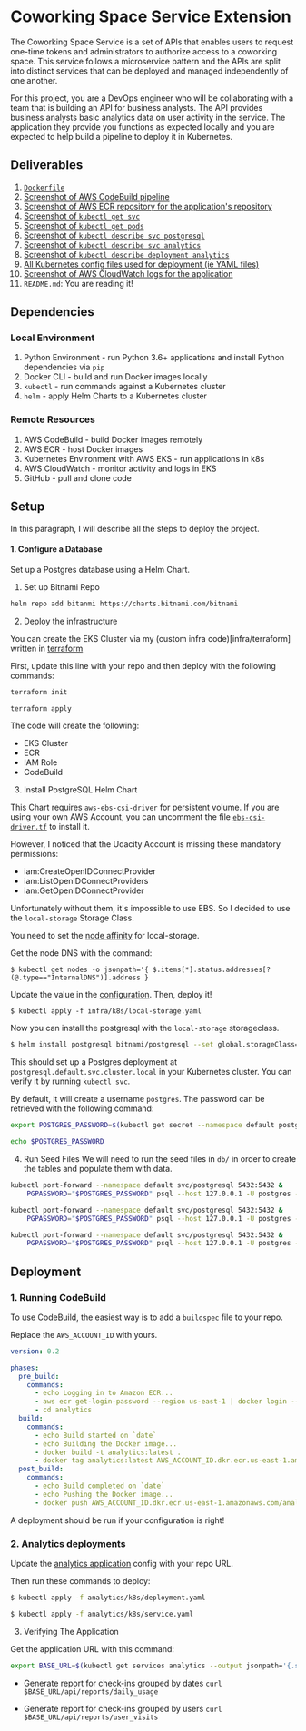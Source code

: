 # Coworking Space Service Extension

The Coworking Space Service is a set of APIs that enables users to request one-time tokens and administrators to authorize access to a coworking space. This service follows a microservice pattern and the APIs are split into distinct services that can be deployed and managed independently of one another.

For this project, you are a DevOps engineer who will be collaborating with a team that is building an API for business analysts. The API provides business analysts basic analytics data on user activity in the service. The application they provide you functions as expected locally and you are expected to help build a pipeline to deploy it in Kubernetes.

## Deliverables

1. [`Dockerfile`](analytics/Dockerfile)
2. [Screenshot of AWS CodeBuild pipeline](screenshots/codebuild_pipeline.png)
3. [Screenshot of AWS ECR repository for the application's repository](screenshots/aws_ecr.png)
4. [Screenshot of `kubectl get svc`](screenshots/kubectl_svc.png)
5. [Screenshot of `kubectl get pods`](screenshots/kubectl_pods.png)
6. [Screenshot of `kubectl describe svc postgresql`](screenshots/kubectl_describe_svc_db.png)
7. [Screenshot of `kubectl describe svc analytics`](screenshots/kubectl_describe_svc_analytics.png)
8. [Screenshot of `kubectl describe deployment analytics`](screenshots/kubectl_describe_deploy_analytics.png)
9. [All Kubernetes config files used for deployment (ie YAML files)](analytics/k8s)
10. [Screenshot of AWS CloudWatch logs for the application](analytics/k8s)
11. `README.md`: You are reading it!

## Dependencies

### Local Environment

1. Python Environment - run Python 3.6+ applications and install Python dependencies via `pip`
2. Docker CLI - build and run Docker images locally
3. `kubectl` - run commands against a Kubernetes cluster
4. `helm` - apply Helm Charts to a Kubernetes cluster

### Remote Resources

1. AWS CodeBuild - build Docker images remotely
2. AWS ECR - host Docker images
3. Kubernetes Environment with AWS EKS - run applications in k8s
4. AWS CloudWatch - monitor activity and logs in EKS
5. GitHub - pull and clone code

## Setup

In this paragraph, I will describe all the steps to deploy the project.

#### 1. Configure a Database

Set up a Postgres database using a Helm Chart.

1. Set up Bitnami Repo

```bash
helm repo add bitanmi https://charts.bitnami.com/bitnami
```

2. Deploy the infrastructure

You can create the EKS Cluster via my (custom infra code)[infra/terraform] written in [terraform](https://developer.hashicorp.com/terraform/downloads)

First, update this line with your repo and then deploy with the following commands:

```bash
terraform init

terraform apply
```

The code will create the following:

- EKS Cluster
- ECR
- IAM Role
- CodeBuild

3. Install PostgreSQL Helm Chart

This Chart requires `aws-ebs-csi-driver` for persistent volume. If you are using your own AWS Account, you can uncomment the file [`ebs-csi-driver.tf`](infra/terraform/csi-driver.tf) to install it.

However, I noticed that the Udacity Account is missing these mandatory permissions:

- iam:CreateOpenIDConnectProvider
- iam:ListOpenIDConnectProviders
- iam:GetOpenIDConnectProvider

Unfortunately without them, it's impossible to use EBS. So I decided to use the `local-storage` Storage Class.

You need to set the [node affinity](https://kubernetes.io/docs/concepts/scheduling-eviction/assign-pod-node/) for local-storage.

Get the node DNS with the command:

`$ kubectl get nodes -o jsonpath='{ $.items[*].status.addresses[?(@.type=="InternalDNS")].address }`

Update the value in the [configuration](infra/k8s/local-storage.yaml). Then, deploy it!

`$ kubectl apply -f infra/k8s/local-storage.yaml`

Now you can install the postgresql with the `local-storage` storageclass.

```bash
$ helm install postgresql bitnami/postgresql --set global.storageClass=local-storage
```

This should set up a Postgres deployment at `postgresql.default.svc.cluster.local` in your Kubernetes cluster. You can verify it by running `kubectl svc`.

By default, it will create a username `postgres`. The password can be retrieved with the following command:

```bash
export POSTGRES_PASSWORD=$(kubectl get secret --namespace default postgresql -o jsonpath="{.data.postgres-password}" | base64 -d)

echo $POSTGRES_PASSWORD
```

4. Run Seed Files
   We will need to run the seed files in `db/` in order to create the tables and populate them with data.

```bash
kubectl port-forward --namespace default svc/postgresql 5432:5432 &
    PGPASSWORD="$POSTGRES_PASSWORD" psql --host 127.0.0.1 -U postgres -d postgres -p 5432 < 1_create_tables.sql

kubectl port-forward --namespace default svc/postgresql 5432:5432 &
    PGPASSWORD="$POSTGRES_PASSWORD" psql --host 127.0.0.1 -U postgres -d postgres -p 5432 < 2_seed_users.sql

kubectl port-forward --namespace default svc/postgresql 5432:5432 &
    PGPASSWORD="$POSTGRES_PASSWORD" psql --host 127.0.0.1 -U postgres -d postgres -p 5432 < 3_seed_tokens.sql
```

## Deployment

### 1. Running CodeBuild

To use CodeBuild, the easiest way is to add a `buildspec` file to your repo.

Replace the `AWS_ACCOUNT_ID` with yours.

```yaml
version: 0.2

phases:
  pre_build:
    commands:
      - echo Logging in to Amazon ECR...
      - aws ecr get-login-password --region us-east-1 | docker login --username AWS --password-stdin AWS_ACCOUNT_ID.dkr.ecr.us-east-1.amazonaws.com
      - cd analytics
  build:
    commands:
      - echo Build started on `date`
      - echo Building the Docker image...
      - docker build -t analytics:latest .
      - docker tag analytics:latest AWS_ACCOUNT_ID.dkr.ecr.us-east-1.amazonaws.com/analytics:latest
  post_build:
    commands:
      - echo Build completed on `date`
      - echo Pushing the Docker image...
      - docker push AWS_ACCOUNT_ID.dkr.ecr.us-east-1.amazonaws.com/analytics:latest
```

A deployment should be run if your configuration is right!

### 2. Analytics deployments

Update the [analytics application](analytics/k8s/deployment.yaml) config with your repo URL.

Then run these commands to deploy:

```bash
$ kubectl apply -f analytics/k8s/deployment.yaml

$ kubectl apply -f analytics/k8s/service.yaml
```

3. Verifying The Application

Get the application URL with this command:

```bash
export BASE_URL=$(kubectl get services analytics --output jsonpath='{.status.loadBalancer.ingress[0].hostname})'
```

- Generate report for check-ins grouped by dates
  `curl $BASE_URL/api/reports/daily_usage`

- Generate report for check-ins grouped by users
  `curl $BASE_URL/api/reports/user_visits`
